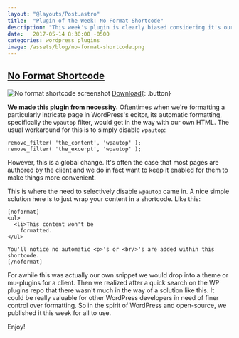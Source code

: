 ```yaml
---
layout: "@layouts/Post.astro"
title:  "Plugin of the Week: No Format Shortcode"
description: "This week's plugin is clearly biased considering it's our own. We had a flexible solution to a common problem with formatting in WordPress, and so we shared it with others."
date:   2017-05-14 8:30:00 -0500
categories: wordpress plugins
image: /assets/blog/no-format-shortcode.png
---
```


## [No Format Shortcode](https://wordpress.org/plugins/no-format-shortcode/)
![No format shortcode screenshot](/assets/blog/no-format-shortcode.png)
[Download](https://wordpress.org/plugins/no-format-shortcode/){: .button}


**We made this plugin from necessity.** Oftentimes when we're formatting a particularly intricate page in WordPress's editor, its automatic formatting, specifically the `wpautop` filter, would get in the way with our own HTML. The usual workaround for this is to simply disable `wpautop`:

```
remove_filter( 'the_content', 'wpautop' );
remove_filter( 'the_excerpt', 'wpautop' );
```

However, this is a global change. It's often the case that most pages are authored by the client and we do in fact want to keep it enabled for them to make things more convenient.

This is where the need to selectively disable `wpautop` came in. A nice simple solution here is to just wrap your content in a shortcode. Like this:

```
[noformat]
<ul>
  <li>This content won't be
    formatted.
</ul>

You'll notice no automatic <p>'s or <br/>'s are added within this shortcode.
[/noformat]
```

For awhile this was actually our own snippet we would drop into a theme or mu-plugins for a client. Then we realized after a quick search on the WP plugins repo that there wasn't much in the way of a solution like this. It could be really valuable for other WordPress developers in need of finer control over formatting. So in the spirit of WordPress and open-source, we published it this week for all to use.

Enjoy!
